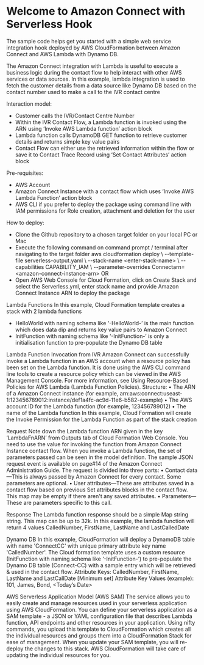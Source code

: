 Welcome to Amazon Connect with Serverless Hook
==============================================

The sample code helps get you started with a simple web service integration hook deployed by AWS CloudFormation between Amazon Connect and AWS Lambda with Dynamo DB.

The Amazon Connect integration with Lambda is useful to execute a business logic during the contact flow to help interact with other AWS services or data sources.
In this example, lambda integration is used to fetch the customer details from a data source like Dynamo DB based on the contact number used to make a call to the 
IVR contact centre

Interaction model:
- Customer calls the IVR/Contact Centre Number
- Within the IVR Contact Flow, a Lambda function is invoked using the ARN using ‘Invoke AWS Lambda function’ action block
- Lambda function calls DynamoDB GET function to retrieve customer details and returns simple key value pairs
- Contact Flow can either use the retrieved information within the flow or save it to Contact Trace Record using ‘Set Contact Attributes’ action block

Pre-requisites:
- AWS Account
- Amazon Connect Instance with a contact flow which uses ‘Invoke AWS Lambda Function’ action block
- AWS CLI if you prefer to deploy the package using command line with IAM permissions for Role creation, attachment and deletion for the user

How to deploy:
- Clone the Github repository to a chosen target folder on your local PC or Mac
- Execute the following command on command prompt / terminal after navigating to the target folder
    aws cloudformation deploy \\
    --template-file serverless-output.yaml \\
    --stack-name \<enter-stack-name\> \\
    --capabilities CAPABILITY_IAM \\
    --parameter-overrides Connectarn\=\<amazon-connect-instance-arn\>
OR
- Open AWS Web Console for Cloud Formation, click on Create Stack and select the Serverless.yml, enter stack name and provide Amazon Connect Instance ARN to deploy the package

Lambda Functions
In this example, Cloud Formation template creates a stack with 2 lambda functions
- HelloWorld with naming schema like ‘<stack>-HelloWorld-<random Alpha key>’ is the main function which does data dip and returns key value pairs to Amazon Connect
- InitFunction with naming schema like ‘<stack>-InitFunction-<random Alpha key>’ is only a initialisation function to pre-populate the Dynamo DB table

Lambda Function Invocation from IVR
Amazon Connect can successfully invoke a Lambda function in an AWS account when a resource policy has been set on the Lambda function. It is done using the AWS CLI command line tools 
to create a resource policy which can be viewed in the AWS Management Console. For more information, see Using Resource-Based Policies for AWS Lambda (Lambda Function Policies).
Structure:
• The ARN of a Amazon Connect instance (for example, arn:aws:connect:useast-1:123456789012:instance/def1a4fc-ac9d-11e6-b582-example)
• The AWS account ID for the Lambda function (for example, 123456789012)
• The name of the Lambda function
In this example, Cloud Formation will create the Invoke Permission for the Lambda Function as part of the stack creation

Request
Note down the Lambda function ARN given in the key ‘LambdaFnARN’ from Outputs tab of Cloud Formation Web Console. You need to use the value for invoking the 
function from Amazon Connect Instance contact flow. When you invoke a Lambda function, the set of parameters passed can be seen in the model definition. 
The sample JSON request event is available on page#14 of the Amazon Connect Administration Guide. The request is divided into three parts:
• Contact data—This is always passed by Amazon Connect for every contact. Some parameters are optional.
• User attributes—These are attributes saved in a contact flow based on previous Set attributes blocks in the contact flow. 
  This map may be empty if there aren't any saved attributes.
• Parameters—These are parameters specific to this call.

Response
The Lambda function response should be a simple Map string string. This map can be up to 32k.
In this example, the lambda function will return 4 values CalledNumber, FirstName, LastName and LastCalledDate

Dynamo DB
In this example, CloudFormation will deploy a DynamoDB table with name 'ConnectCC' with unique primary attribute key name 'CalledNumber'.
The Cloud formation template uses a custom resource (InitFunction with naming schema like ‘<stack>-InitFunction-<random Alpha key>’) to pre-populate 
the Dynamo DB table (Connect-CC) with a sample entry which will be retrieved & used in the contact flow.
Attribute Keys: CalledNumber, FirstName, LastName and LastCallDate [Minimum set]
Attribute Key Values (example): 101, James, Bond, <Today’s Date>

AWS Serverless Application Model (AWS SAM)
The service allows you to easily create and manage resources used in your serverless application using AWS CloudFormation.
You can define your serverless application as a SAM template - a JSON or YAML configuration file that describes Lambda function, API endpoints and other resources
in your application. Using nifty commands, you upload this template to CloudFormation which creates all the individual resources and groups them into a CloudFormation
Stack for ease of management. When you update your SAM template, you will re-deploy the changes to this stack. AWS CloudFormation will take care of updating the
individual resources for you.